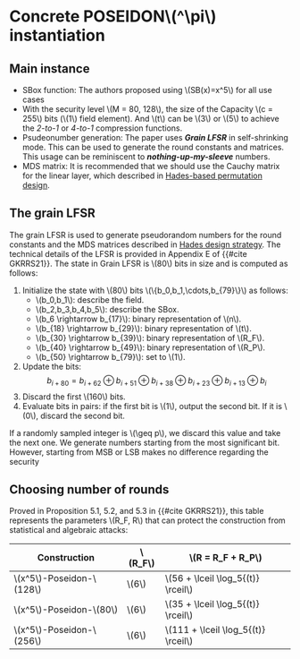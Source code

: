 # Concrete POSEIDON\\(^\pi\\) instantiation

## Main instance

+ SBox function: The authors proposed using \\(SB(x)=x^5\\) for all use cases
+ With the security level \\(M = 80, 128\\), the size of the Capacity \\(c = 255\\) bits (\\(1\\) field element). And \\(t\\) can be \\(3\\) or \\(5\\) to achieve the *2-to-1* or *4-to-1* compression functions.
+ Psudeonumber generation: The paper uses ***Grain LFSR*** in self-shrinking mode. This can be used to generate the round constants and matrices. This usage can be reminiscent to ***nothing-up-my-sleeve*** numbers.
+ MDS matrix: It is recommended that we should use the Cauchy matrix for the linear layer, which described in [Hades-based permutation design](./hades-based-design.md).

## The grain LFSR
The grain LFSR is used to generate pseudorandom numbers for the round constants and the MDS matrices described in [Hades design strategy](./hades-design-strategy.md). The technical details of the LFSR is provided in Appendix E of {{#cite GKRRS21}}. The state in Grain LFSR is \\(80\\) bits in size and is computed as follows:
1. Initialize the state with \\(80\\) bits \\(\\{b_0,b_1,\cdots,b_{79}\\}\\) as follows:
    - \\(b_0,b_1\\): describe the field.
    - \\(b_2,b_3,b_4,b_5\\): describe the SBox.
    - \\(b_6 \rightarrow b_{17}\\): binary representation of \\(n\\).
    - \\(b_{18} \rightarrow b_{29}\\): binary representation of \\(t\\).
    - \\(b_{30} \rightarrow b_{39}\\): binary representation of \\(R_F\\).
    - \\(b_{40} \rightarrow b_{49}\\): binary representation of \\(R_P\\).
    - \\(b_{50} \rightarrow b_{79}\\): set to \\(1\\).
2. Update the bits: $$b_{i + 80} = b_{i + 62} \oplus b_{i + 51} \oplus b_{i + 38} \oplus b_{i + 23} \oplus b_{i + 13} \oplus b_i$$
3. Discard the first \\(160\\) bits.
4. Evaluate bits in pairs: if the first bit is \\(1\\), output the second bit. If it is \\(0\\), discard the second bit.

If a randomly sampled integer is \\(\geq p\\), we discard this value and take the next one. We generate numbers starting from the most significant bit. However, starting from MSB or LSB makes no difference regarding the security

## Choosing number of rounds
Proved in Proposition 5.1, 5.2, and 5.3 in {{#cite GKRRS21}}, this table represents the parameters \\(R_F, R\\) that can protect the construction from statistical and algebraic attacks:



| Construction                 | \\(R_F\\) | \\(R = R_F + R_P\\)                   |
| ---------------------------- | --------- | ------------------------------------- |
| \\(x^5\\)-Poseidon-\\(128\\) | \\(6\\)   | \\(56 + \lceil \log_5{(t)} \rceil\\)  |
| \\(x^5\\)-Poseidon-\\(80\\)  | \\(6\\)   | \\(35 + \lceil \log_5{(t)} \rceil\\)  |
| \\(x^5\\)-Poseidon-\\(256\\) | \\(6\\)   | \\(111 + \lceil \log_5{(t)} \rceil\\) |
